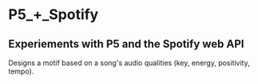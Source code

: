# P5_+_Spotify
## Experiements with P5 and the Spotify web API

Designs a motif based on a song's audio qualities (key, energy, positivity, tempo).
